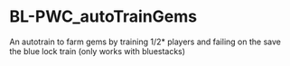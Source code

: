 # BL-PWC_autoTrainGems
An autotrain to farm gems by training 1/2* players and failing on the save the blue lock train (only works with bluestacks)

